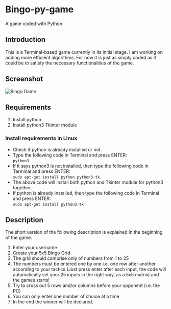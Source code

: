 # Bingo-py-game

A game coded with Python

## Introduction
This is a Terminal-based game currently in its initial stage. I am working on adding more efficient algorithms. For now it is just as simply coded as it could be to satisfy the necessary functionalities of the game.

## Screenshot
![Bingo Game](https://github.com/fr3y/Bingo-py-game/blob/master/images/bingo.PNG?raw=true)

## Requirements
  1. Install python
  2. Install python3 Tkinter module
  
### Install requirements in Linux
* Check if python is already installed or not.
* Type the following code in Terminal and press ENTER:<br/> 
    `python3`
* If it says python3 is not installed, then type the following code in Terminal and press ENTER:<br/>
    `sudo apt-get install python python3-tk`
* The above code will install both python and Tkinter module for python3 together.
* If python is already installed, then type the following code in Terminal and press ENTER:<br/>
    `sudo apt-get install python3-tk`
  
## Description
The short version of the following description is explained in the beginning of the game.
1. Enter your username
2. Create your 5x5 Bingo Grid
3. The grid should comprise only of numbers from 1 to 25
4. The numbers must be entered one by one i.e. one row after another according to your tactics (Just press enter after each input, the code will automatically set your 25 inputs in the right way, as a 5x5 matrix) and the games starts!
5. Try to cross out 5 rows and/or columns before your opponent (i.e. the PC)
6. You can only enter one number of choice at a time
7. In the end the winner will be declared.

